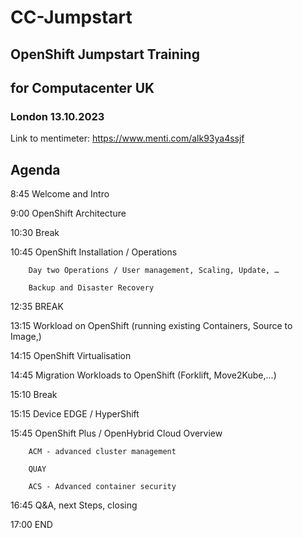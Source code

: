 # CC-Jumpstart
## OpenShift Jumpstart Training
## for Computacenter UK
### London 13.10.2023

Link to mentimeter: https://www.menti.com/alk93ya4ssjf

## Agenda

8:45		Welcome and Intro	

9:00		OpenShift Architecture		

10:30		Break

10:45		OpenShift Installation / Operations

        Day two Operations / User management, Scaling, Update, …

        Backup and Disaster Recovery

12:35		BREAK

13:15		Workload on OpenShift (running existing Containers, Source to Image,) 

14:15		OpenShift Virtualisation

14:45		Migration Workloads to OpenShift (Forklift, Move2Kube,...) 

15:10		Break

15:15		Device EDGE / HyperShift			

15:45		OpenShift Plus / OpenHybrid Cloud Overview

        ACM - advanced cluster management
        
        QUAY

        ACS - Advanced container security		

16:45		Q&A, next Steps, closing

17:00		END
